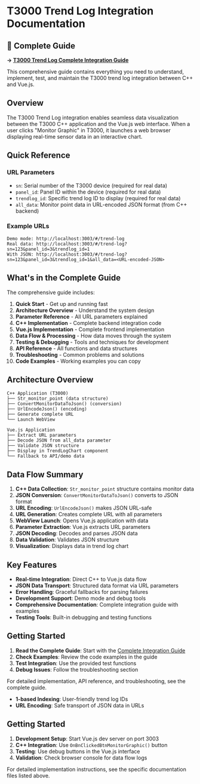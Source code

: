# T3000 Trend Log Integration Documentation

## 📖 Complete Guide

**→ [T3000 Trend Log Complete Integration Guide](tlm-TrendLog-Complete-Integration-Guide.md)**

This comprehensive guide contains everything you need to understand, implement, test, and maintain the T3000 trend log integration between C++ and Vue.js.

## Overview

The T3000 Trend Log integration enables seamless data visualization between the T3000 C++ application and the Vue.js web interface. When a user clicks "Monitor Graphic" in T3000, it launches a web browser displaying real-time sensor data in an interactive chart.

## Quick Reference

### URL Parameters
- `sn`: Serial number of the T3000 device (required for real data)
- `panel_id`: Panel ID within the device (required for real data)
- `trendlog_id`: Specific trend log ID to display (required for real data)
- `all_data`: Monitor point data in URL-encoded JSON format (from C++ backend)

### Example URLs
```
Demo mode: http://localhost:3003/#/trend-log
Real data: http://localhost:3003/#/trend-log?sn=123&panel_id=3&trendlog_id=1
With JSON: http://localhost:3003/#/trend-log?sn=123&panel_id=3&trendlog_id=1&all_data=<URL-encoded-JSON>
```

## What's in the Complete Guide

The comprehensive guide includes:

1. **Quick Start** - Get up and running fast
2. **Architecture Overview** - Understand the system design
3. **Parameter Reference** - All URL parameters explained
4. **C++ Implementation** - Complete backend integration code
5. **Vue.js Implementation** - Complete frontend implementation
6. **Data Flow & Processing** - How data moves through the system
7. **Testing & Debugging** - Tools and techniques for development
8. **API Reference** - All functions and data structures
9. **Troubleshooting** - Common problems and solutions
10. **Code Examples** - Working examples you can copy

## Architecture Overview

```
C++ Application (T3000)
├── Str_monitor_point (data structure)
├── ConvertMonitorDataToJson() (conversion)
├── UrlEncodeJson() (encoding)
├── Generate complete URL
└── Launch WebView

Vue.js Application
├── Extract URL parameters
├── Decode JSON from all_data parameter
├── Validate JSON structure
├── Display in TrendLogChart component
└── Fallback to API/demo data
```

## Data Flow Summary

1. **C++ Data Collection**: `Str_monitor_point` structure contains monitor data
2. **JSON Conversion**: `ConvertMonitorDataToJson()` converts to JSON format
3. **URL Encoding**: `UrlEncodeJson()` makes JSON URL-safe
4. **URL Generation**: Creates complete URL with all parameters
5. **WebView Launch**: Opens Vue.js application with data
6. **Parameter Extraction**: Vue.js extracts URL parameters
7. **JSON Decoding**: Decodes and parses JSON data
8. **Data Validation**: Validates JSON structure
9. **Visualization**: Displays data in trend log chart

## Key Features

- **Real-time Integration**: Direct C++ to Vue.js data flow
- **JSON Data Transport**: Structured data format via URL parameters
- **Error Handling**: Graceful fallbacks for parsing failures
- **Development Support**: Demo mode and debug tools
- **Comprehensive Documentation**: Complete integration guide with examples
- **Testing Tools**: Built-in debugging and testing functions

## Getting Started

1. **Read the Complete Guide**: Start with the [Complete Integration Guide](tlm-TrendLog-Complete-Integration-Guide.md)
2. **Check Examples**: Review the code examples in the guide
3. **Test Integration**: Use the provided test functions
4. **Debug Issues**: Follow the troubleshooting section

For detailed implementation, API reference, and troubleshooting, see the complete guide.
- **1-based Indexing**: User-friendly trend log IDs
- **URL Encoding**: Safe transport of JSON data in URLs

## Getting Started

1. **Development Setup**: Start Vue.js dev server on port 3003
2. **C++ Integration**: Use `OnBnClickedBtnMonitorGraphic()` button
3. **Testing**: Use debug buttons in the Vue.js interface
4. **Validation**: Check browser console for data flow logs

For detailed implementation instructions, see the specific documentation files listed above.
